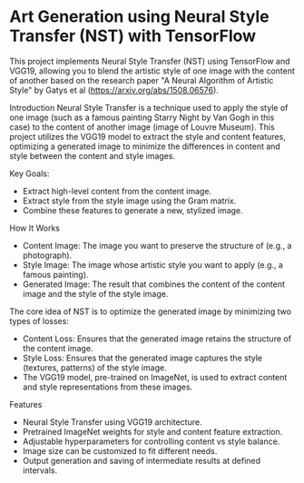 # Art Generation using Neural Style Transfer (NST) with TensorFlow

This project implements Neural Style Transfer (NST) using TensorFlow and VGG19, allowing you to blend the artistic style of one image with the content of another based on the research paper "A Neural Algorithm of Artistic Style" by Gatys et al (https://arxiv.org/abs/1508.06576). 

Introduction
Neural Style Transfer is a technique used to apply the style of one image (such as a famous painting Starry Night by Van Gogh in this case) to the content of another image (image of Louvre Museum). This project utilizes the VGG19 model to extract the style and content features, optimizing a generated image to minimize the differences in content and style between the content and style images.

Key Goals:
- Extract high-level content from the content image.
- Extract style from the style image using the Gram matrix.
- Combine these features to generate a new, stylized image.

How It Works
- Content Image: The image you want to preserve the structure of (e.g., a photograph).
- Style Image: The image whose artistic style you want to apply (e.g., a famous painting).
- Generated Image: The result that combines the content of the content image and the style of the style image.
  
The core idea of NST is to optimize the generated image by minimizing two types of losses:
- Content Loss: Ensures that the generated image retains the structure of the content image.
- Style Loss: Ensures that the generated image captures the style (textures, patterns) of the style image.
- The VGG19 model, pre-trained on ImageNet, is used to extract content and style representations from these images.

Features
- Neural Style Transfer using VGG19 architecture.
- Pretrained ImageNet weights for style and content feature extraction.
- Adjustable hyperparameters for controlling content vs style balance.
- Image size can be customized to fit different needs.
- Output generation and saving of intermediate results at defined intervals.
